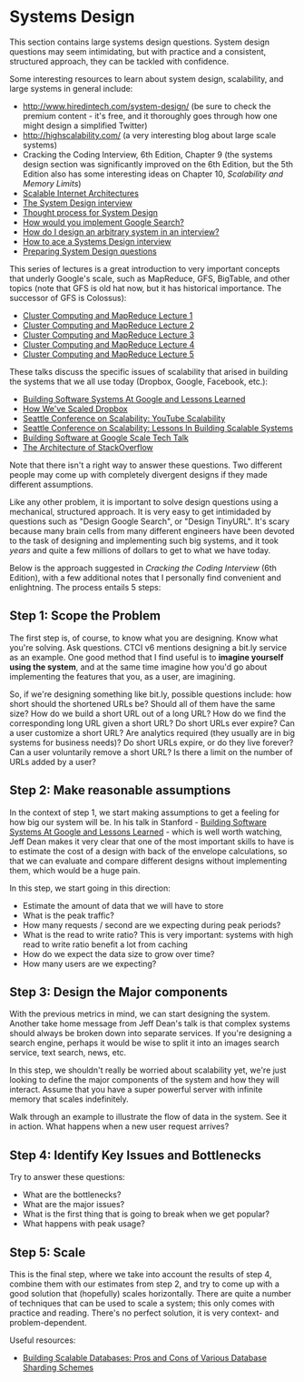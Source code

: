 # Systems Design

This section contains large systems design questions. System design questions may seem intimidating, but with practice and a consistent, structured approach, they can be tackled with confidence.

Some interesting resources to learn about system design, scalability, and large systems in general include:

* http://www.hiredintech.com/system-design/ (be sure to check the premium content - it's free, and it thoroughly goes through how one might design a simplified Twitter)
* http://highscalability.com/ (a very interesting blog about large scale systems)
* Cracking the Coding Interview, 6th Edition, Chapter 9 (the systems design section was significantly improved on the 6th Edition, but the 5th Edition also has some interesting ideas on Chapter 10, *Scalability and Memory Limits*)
* [Scalable Internet Architectures](https://www.youtube.com/watch?v=2WuT2rdLK5A)
* [The System Design interview](https://github.com/checkcheckzz/system-design-interview)
* [Thought process for System Design](http://programmers.stackexchange.com/questions/196185/general-thought-process-for-how-would-you-build-this-website-app-interview-que)
* [How would you implement Google Search?](http://programmers.stackexchange.com/questions/38324/how-would-you-implement-google-search)
* [How do I design an arbitrary system in an interview?](http://programmers.stackexchange.com/questions/75269/how-do-i-design-an-arbitrary-system-in-an-interview)
* [How to ace a Systems Design interview](https://www.palantir.com/2011/10/how-to-rock-a-systems-design-interview/)
* [Preparing System Design questions](http://www.quora.com/How-should-I-prepare-system-design-questions-for-Google-Facebook-Interview)

This series of lectures is a great introduction to very important concepts that underly Google's scale, such as MapReduce, GFS, BigTable, and other topics (note that GFS is old hat now, but it has historical importance. The successor of GFS is Colossus):
* [Cluster Computing and MapReduce Lecture 1](https://www.youtube.com/watch?v=yjPBkvYh-ss)
* [Cluster Computing and MapReduce Lecture 2](https://www.youtube.com/watch?v=-vD6PUdf3Js)
* [Cluster Computing and MapReduce Lecture 3](https://www.youtube.com/watch?v=5Eib_H_zCEY)
* [Cluster Computing and MapReduce Lecture 4](https://www.youtube.com/watch?v=1ZDybXl212Q)
* [Cluster Computing and MapReduce Lecture 5](https://www.youtube.com/watch?v=BT-piFBP4fE)

These talks discuss the specific issues of scalability that arised in building the systems that we all use today (Dropbox, Google, Facebook, etc.):

* [Building Software Systems At Google and Lessons Learned](https://www.youtube.com/watch?v=modXC5IWTJI)
* [How We've Scaled Dropbox](https://www.youtube.com/watch?v=PE4gwstWhmc)
* [Seattle Conference on Scalability: YouTube Scalability](https://www.youtube.com/watch?v=ZW5_eEKEC28)
* [Seattle Conference on Scalability: Lessons In Building Scalable Systems](https://www.youtube.com/watch?v=mS48X9oEar0)
* [Building Software at Google Scale Tech Talk](https://www.youtube.com/watch?v=2qv3fcXW1mg)
* [The Architecture of StackOverflow](https://www.youtube.com/watch?v=t6kM2EM6so4)

Note that there isn't a right way to answer these questions. Two different people may come up with completely divergent designs if they made different assumptions.

Like any other problem, it is important to solve design questions using a mechanical, structured approach. It is very easy to get intimidaded by questions such as "Design Google Search", or "Design TinyURL". It's scary because many brain cells from many different engineers have been devoted to the task of designing and implementing such big systems, and it took *years* and quite a few millions of dollars to get to what we have today.

Below is the approach suggested in *Cracking the Coding Interview* (6th Edition), with a few additional notes that I personally find convenient and enlightning. The process entails 5 steps:

## Step 1: Scope the Problem

The first step is, of course, to know what you are designing. Know what you're solving. Ask questions. CTCI v6 mentions designing a bit.ly service as an example. One good method that I find useful is to **imagine yourself using the system**, and at the same time imagine how you'd go about implementing the features that you, as a user, are imagining.

So, if we're designing something like bit.ly, possible questions include: how short should the shortened URLs be? Should all of them have the same size? How do we build a short URL out of a long URL? How do we find the corresponding long URL given a short URL? Do short URLs ever expire? Can a user customize a short URL? Are analytics required (they usually are in big systems for business needs)? Do short URLs expire, or do they live forever? Can a user voluntarily remove a short URL? Is there a limit on the number of URLs added by a user?

## Step 2: Make reasonable assumptions

In the context of step 1, we start making assumptions to get a feeling for how big our system will be. In his talk in Stanford - [Building Software Systems At Google and Lessons Learned](https://www.youtube.com/watch?v=modXC5IWTJI) - which is well worth watching, Jeff Dean makes it very clear that one of the most important skills to have is to estimate the cost of a design with back of the envelope calculations, so that we can evaluate and compare different designs without implementing them, which would be a huge pain.

In this step, we start going in this direction:

* Estimate the amount of data that we will have to store
* What is the peak traffic?
* How many requests / second are we expecting during peak periods?
* What is the read to write ratio? This is very important: systems with high read to write ratio benefit a lot from caching
* How do we expect the data size to grow over time?
* How many users are we expecting?

## Step 3: Design the Major components

With the previous metrics in mind, we can start designing the system. Another take home message from Jeff Dean's talk is that complex systems should always be broken down into separate services. If you're designing a search engine, perhaps it would be wise to split it into an images search service, text search, news, etc.

In this step, we shouldn't really be worried about scalability yet, we're just looking to define the major components of the system and how they will interact. Assume that you have a super powerful server with infinite memory that scales indefinitely.

Walk through an example to illustrate the flow of data in the system. See it in action. What happens when a new user request arrives?

## Step 4: Identify Key Issues and Bottlenecks

Try to answer these questions:

* What are the bottlenecks?
* What are the major issues?
* What is the first thing that is going to break when we get popular?
* What happens with peak usage?

## Step 5: Scale

This is the final step, where we take into account the results of step 4, combine them with our estimates from step 2, and try to come up with a good solution that (hopefully) scales horizontally. There are quite a number of techniques that can be used to scale a system; this only comes with practice and reading. There's no perfect solution, it is very context- and problem-dependent.

Useful resources:
* [Building Scalable Databases: Pros and Cons of Various Database Sharding Schemes](http://www.25hoursaday.com/weblog/2009/01/16/BuildingScalableDatabasesProsAndConsOfVariousDatabaseShardingSchemes.aspx)
